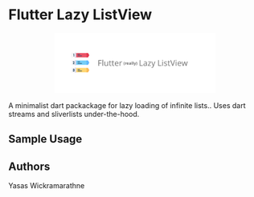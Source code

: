 # Flutter Lazy ListView

<p align="center">
	<img src="https://raw.githubusercontent.com/yasaswick/flutter_lazy_listview/master/assets/logo.png" height="120" alt="Infinite Scroll Pagination Logo" />

A minimalist dart packackage for lazy loading of infinite lists.. Uses dart streams and sliverlists under-the-hood.

## Sample Usage


## Authors
Yasas Wickramarathne